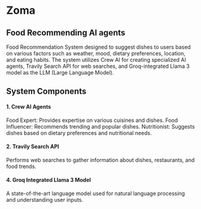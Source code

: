 # Zoma
## Food Recommending AI agents

Food Recommendation System designed to suggest dishes to users based on various factors such as weather, mood, dietary preferences, location, and eating habits. The system utilizes Crew AI for creating specialized AI agents, Travily Search API for web searches, and Groq-integrated Llama 3 model as the LLM (Large Language Model).

## System Components
#### 1. Crew AI Agents
  Food Expert: Provides expertise on various cuisines and dishes.
  Food Influencer: Recommends trending and popular dishes.
  Nutritionist: Suggests dishes based on dietary preferences and nutritional needs.

#### 2. Travily Search API
  Performs web searches to gather information about dishes, restaurants, and food trends.

#### 4. Groq Integrated Llama 3 Model
  A state-of-the-art language model used for natural language processing and understanding user inputs.
